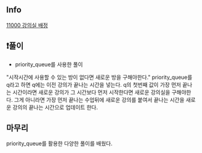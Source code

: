 ## Info
<a href="https://www.acmicpc.net/problem/11000" rel="nofollow">11000 강의실 배정 </a>

## ❗풀이
- priority_queue를 사용한 풀이

"시작시간에 사용할 수 있는 방이 없다면 새로운 방을 구해야한다."
 priority_queue를 q라고 하면 q에는 이전 강의가 끝나는 시간을 넣는다.
q의 첫번째 값이 가장 먼저 끝나는 시간이라면 새로운 강의가 그 시간보다 먼저 시작한다면 
새로운 강의실을 구해야한다. 
 그게 아니라면 가장 먼저 끝나는 수업뒤에 새로운 강의를 붙여서 끝나는 시간을 새로운 강의의
끝나는 시간으로 업데이트 한다.


## 마무리
priority_queue를 활용한 다양한 풀이를 배웠다.